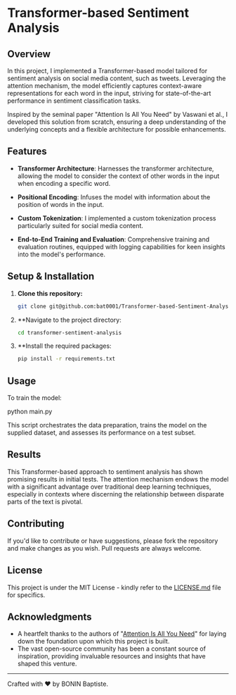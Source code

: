 # Transformer-based Sentiment Analysis

## Overview

In this project, I implemented a Transformer-based model tailored for sentiment analysis on social media content, such as tweets. Leveraging the attention mechanism, the model efficiently captures context-aware representations for each word in the input, striving for state-of-the-art performance in sentiment classification tasks.

Inspired by the seminal paper "Attention Is All You Need" by Vaswani et al., I developed this solution from scratch, ensuring a deep understanding of the underlying concepts and a flexible architecture for possible enhancements.

## Features

- **Transformer Architecture**: Harnesses the transformer architecture, allowing the model to consider the context of other words in the input when encoding a specific word.
  
- **Positional Encoding**: Infuses the model with information about the position of words in the input.
  
- **Custom Tokenization**: I implemented a custom tokenization process particularly suited for social media content.
  
- **End-to-End Training and Evaluation**: Comprehensive training and evaluation routines, equipped with logging capabilities for keen insights into the model's performance.

## Setup & Installation

1. **Clone this repository:**
   ```bash
   git clone git@github.com:bat0001/Transformer-based-Sentiment-Analysis.git

2. **Navigate to the project directory:
   ```bash
   cd transformer-sentiment-analysis

3. **Install the required packages:
   ```bash
   pip install -r requirements.txt

## Usage

To train the model:

python main.py


This script orchestrates the data preparation, trains the model on the supplied dataset, and assesses its performance on a test subset.

## Results

This Transformer-based approach to sentiment analysis has shown promising results in initial tests. The attention mechanism endows the model with a significant advantage over traditional deep learning techniques, especially in contexts where discerning the relationship between disparate parts of the text is pivotal.

## Contributing

If you'd like to contribute or have suggestions, please fork the repository and make changes as you wish. Pull requests are always welcome.

## License

This project is under the MIT License - kindly refer to the [LICENSE.md](LICENSE.md) file for specifics.

## Acknowledgments

- A heartfelt thanks to the authors of "[Attention Is All You Need](https://arxiv.org/pdf/1706.03762.pdf?)" for laying down the foundation upon which this project is built.
- The vast open-source community has been a constant source of inspiration, providing invaluable resources and insights that have shaped this venture.

---

Crafted with ❤️ by BONIN Baptiste.




